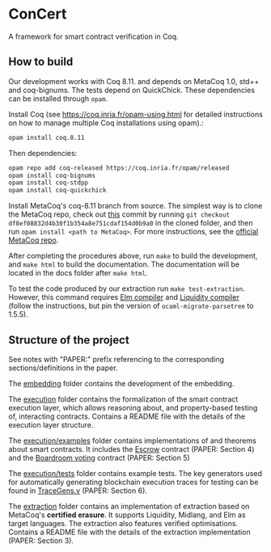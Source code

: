 # ConCert

A framework for smart contract verification in Coq.

## How to build


Our development works with Coq 8.11. and depends on MetaCoq 1.0, std++ and coq-bignums. The tests
depend on QuickChick. These dependencies can be installed through `opam`.

Install Coq (see https://coq.inria.fr/opam-using.html for detailed instructions on how to manage
multiple Coq installations using opam).:

```bash
opam install coq.8.11
```

Then dependencies:

```bash
opam repo add coq-released https://coq.inria.fr/opam/released
opam install coq-bignums
opam install coq-stdpp
opam install coq-quickchick
```

Install MetaCoq's coq-8.11 branch from source. The simplest way is to clone the MetaCoq repo, check
out [this](https://github.com/MetaCoq/metacoq/commit/df8ef08832d4b30f1b354a8e751cdaf154d0b9a0)
commit by running `git checkout df8ef08832d4b30f1b354a8e751cdaf154d0b9a0` in the cloned folder, and
then run `opam install <path to MetaCoq>`.  For more instructions, see the [official MetaCoq
repo](https://github.com/MetaCoq/metacoq#installing-from-github-repository-for-developers).

After completing the procedures above, run `make` to build the development, and `make html` to build
the documentation. The documentation will be located in the docs folder after `make html`.

To test the code produced by our extraction run `make test-extraction`.  However, this command
requires [Elm compiler](https://guide.elm-lang.org/install/elm.html) and [Liquidity
compiler](https://www.liquidity-lang.org/doc/installation/index.html) (follow the instructions, but
pin the version of `ocaml-migrate-parsetree` to 1.5.5).

## Structure of the project

See notes with "PAPER:" prefix referencing to the corresponding sections/definitions in the paper.

The [embedding](embedding/) folder contains the development of the embedding.

The [execution](execution/) folder contains the formalization of the smart contract execution layer,
which allows reasoning about, and property-based testing of, interacting contracts. Contains a
README file with the details of the execution layer structure.

The [execution/examples](execution/examples) folder contains implementations of and theorems about
smart contracts.  It includes the [Escrow](execution/examples/Escrow.v) contract (PAPER: Section 4)
and the [Boardroom voting](execution/examples/BoardroomVoting.v) contract (PAPER: Section 5)

The [execution/tests](execution/tests) folder contains example tests. The key generators used for
automatically generating blockchain execution traces for testing can be found in
[TraceGens.v](execution/tests/TraceGens.v) (PAPER: Section 6).

The [extraction](extraction/) folder contains an implementation of extraction based on MetaCoq's
**certified erasure**.  It supports Liquidity, Midlang, and Elm as target languages. The extraction
also features verified optimisations.  Contains a README file with the details of the extraction
implementation (PAPER: Section 3).
